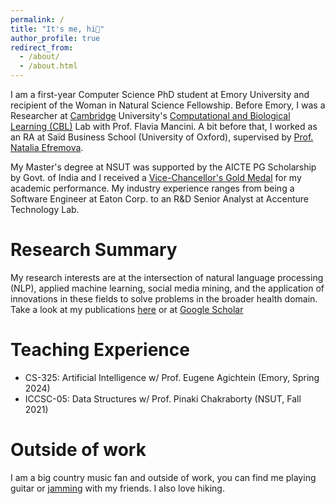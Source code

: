 ```yaml
---
permalink: /
title: "It's me, hi👋"
author_profile: true
redirect_from: 
  - /about/
  - /about.html
---
```


I am a first-year Computer Science PhD student at Emory University and recipient of the Woman in Natural Science Fellowship. Before Emory, I was a Researcher at <a href="https://neuroscience.cam.ac.uk/member/srajwal/" target="_blank">Cambridge</a> University's <a href="https://cbl-website.onrender.com/" target="_blank">Computational and Biological Learning (CBL)</a> Lab with Prof. Flavia Mancini. A bit before that, I worked as an RA at Saïd Business School (University of Oxford), supervised by <a href="https://www.research.ox.ac.uk/researchers/natalia-efremova" target="_blank">Prof. Natalia Efremova</a>.

My Master's degree at NSUT was supported by the AICTE PG Scholarship by Govt. of India and I received a <a href="https://www.linkedin.com/feed/update/urn:li:activity:7108505289506627584/" target="_blank">Vice-Chancellor's Gold Medal</a> for my academic performance. My industry experience ranges from being a Software Engineer at Eaton Corp. to an R&D Senior Analyst at Accenture Technology Lab.

# Research Summary
My research interests are at the intersection of natural language processing (NLP), applied machine learning, social media mining, and the application of innovations in these fields to solve problems in the broader health domain. Take a look at my publications <a href="https://swati-rajwal.github.io/publications/" target="_blank">here</a> or at <a href="https://scholar.google.com/citations?user=6AfEraYAAAAJ&hl=en&inst=15365353816232672843" target="_blank">Google Scholar</a>

# Teaching Experience
* CS-325: Artificial Intelligence w/ Prof. Eugene Agichtein (Emory, Spring 2024)
* ICCSC-05: Data Structures w/ Prof. Pinaki Chakraborty (NSUT, Fall 2021)

# Outside of work
I am a big country music fan and outside of work, you can find me playing guitar or <a href="https://www.youtube.com/watch?v=cgm9iGAupL0" target="_blank">jamming</a> with my friends. I also love hiking.
